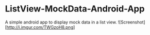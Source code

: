 # ListView-MockData-Android-App

A simple android app to display mock data in a list view. 
![Screenshot][http://i.imgur.com/TWGzoH8.png]
